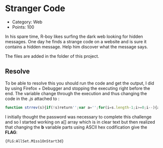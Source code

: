 # Stranger Code

- Category: Web
- Points: 100


In his spare time, R-boy likes surfing the dark web looking for hidden messages. One day he finds a strange code on a website and is sure it contains a hidden message. Help him discover what the message says.

The files are added in the folder of this project.

## Resolve

To be able to resolve this you should run the code and get the output, I did by using Firefox + Debugger and stopping the executing right before the end. The variable change through the execution and thus changing the code in the _.js_ attached to :
<!-- markdownlint-disable -->
```javascript
function strrev(s){if(!s)return'';var a='';for(i=s.length-1;i>=0;i--){a+=s.charAt(i)}return a};function flag(){var a='';var b=\"7b\";b+=\"46\";b+=\"4c\";b+=\"47\";b+=\"3a\";b+=\"41\";b+=\"6c\";b+=\"6c\";b+=\"53\";b+=\"65\";b+=\"74\";b+=\"2e\";b+=\"4d\";b+=\"31\";b+=\"73\";b+=\"73\";b+=\"31\";b+=\"4f\";b+=\"6e\";b+=\"53\";b+=\"74\";b+=\"61\";b+=\"72\";b+=\"74\";b+=\"33\";b+=\"64\";b+=\"7d\";for(var i=0;i<b.length;i+=2){a+=String.fromCharCode(parseInt(b.substr(i,2),16))}return a};function magic(){var a=new Array();a[14]='x';a[3]='u';a[11]='_';a[0]='0';a[4]='5';a[15]='5';a[7]='7';a[1]='b';a[13]='u';a[8]='1';a[12]='5';a[2]='f';a[6]='4';a[10]='n';a[5]='c';a[9]='0';var b='';var c=document.getElementById(\"pw\").value;c=strrev(c);if(c==a.join(\"\")){b=\"Congratulation! The flag is: \"+flag()}else{b=\"Try again :(\"}document.getElementById(\"result\").innerHTML=b};"
```
<!-- markdownlint-restore -->
I initially thought the password was necessary to complete this challenge and so I started working on a[] array which is in clear text but then realized that changing the **b** variable parts using ASCII hex codification give the **FLAG**:

```verbatim
{FLG:AllSet.M1ss1OnStart3d}
```
